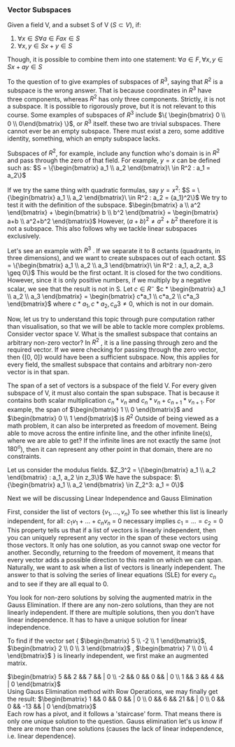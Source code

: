 ### Vector Subspaces

Given a field V, and a subset S of V $(S \subset V)$, if:
1. $\forall x \in S \forall a \in F ax \in S$
2. $\forall x, y \in S x + y \in S$

Though, it is possible to combine them into one statement:
$\forall a \in F, \forall x,y \in S x + ay \in S$

To the question of to give examples of subspaces of $R^3$, saying that $R^2$ is a subspace is the wrong answer. That is because coordinates in $R^3$ have three components, whereas $R^2$ has only three components. Strictly, it is not a subspace. It is possible to rigorously prove, but it is not relevant to this course.
Some examples of subspaces of $R^3$ include $\{ \begin{bmatrix} 0 \\ 0 \\ 0\end{bmatrix} \}$, or $R^3$ itself. these two are trivial subspaces.
There cannot ever be an empty subspace. There must exist a zero, some additive identity, something, which an empty subspace lacks.

Subspaces of $R^2$, for example, include any function who's domain is in $R^2$ and pass through the zero of that field. For example, $y=x$ can be defined such as:
$S = \{\begin{bmatrix} a_1 \\ a_2 \end{bmatrix}\ \in R^2 : a_1 = a_2\}$

If we try the same thing with quadratic formulas, say $y=x^2$:
$S = \{\begin{bmatrix} a_1 \\ a_2 \end{bmatrix}\ \in R^2 : a_2 = {a_1}^2\}$
We try to test it with the definition of the subspace. 
$\begin{bmatrix} a \\ a^2 \end{bmatrix} + \begin{bmatrix} b \\ b^2 \end{bmatrix} = \begin{bmatrix} a+b \\ a^2+b^2 \end{bmatrix}$ 
However, $(a+b)^2 \neq a^2+b^2$ therefore it is not a subspace.
This also follows why we tackle linear subspaces exclusively.

Let's see an example with $R^3$ . If we separate it to 8 octants (quadrants, in three dimensions), and we want to create subspaces out of each octant.
$S = \{\begin{bmatrix} a_1 \\ a_2 \\ a_3 \end{bmatrix}\ \in R^2 : a_1, a_2, a_3 \geq 0\}$
This would be the first octant. It is closed for the two conditions. However, since it is only positive numbers, if we multiply by a negative scalar, we see that the result is not in S.
Let $c \in R^-$ 
$c * \begin{bmatrix} a_1 \\ a_2 \\ a_3 \end{bmatrix} = \begin{bmatrix} c*a_1 \\ c*a_2 \\ c*a_3 \end{bmatrix}$ where $c*a_1, c*a_2, c_a3 \neq 0$, which is not in our domain.

Now, let us try to understand this topic through pure computation rather than visualisation, so that we will be able to tackle more complex problems.
Consider vector space V.
What is the smallest subspace that contains an arbitrary non-zero vector?
In $R^2$ , it is a line passing through zero and the required vector. If we were checking for passing through the zero vector, then {[0, 0]} would have been a sufficient subspace. Now, this applies for every field, the smallest subspace that contains and arbitrary non-zero vector is in that span.

The span of a set of vectors is a subspace of the field V. 
For every given subspace of V, it must also contain the span subspace.
That is because it contains both scalar multiplication $c_n * v_n$ and $c_n *v_n + c_{n+1} * v_{n+1}$. 
For example, the span of $\begin{bmatrix} 1 \\ 0 \end{bmatrix}$ and $\begin{bmatrix} 0 \\ 1 \end{bmatrix}$ is $R^2$ 
Outside of being viewed as a math problem, it can also be interpreted as freedom of movement. Being able to move across the entire infinite line, and the other infinite line(s), where we are able to get? If the infinite lines are not exactly the same (not $180^o$), then it can represent any other point in that domain, there are no constraints.


Let us consider the modulus fields.
$Z_3^2 = \{\begin{bmatrix} a_1 \\ a_2 \end{bmatrix} : a_1, a_2 \in z_3\}$
We have the subspace:
$\{\begin{bmatrix} a_1 \\ a_2 \end{bmatrix} \in Z_2^3: a_1 = 0\}$

Next we will be discussing Linear Independence and Gauss Elimination

First, consider the list of vectors
$\{v_1, ..., v_n\}$
To see whether this list is linearly independent, for all:
$c_1v_1 + ... + c_nv_n$ = 0
necessary implies $c_1 = ... = c_2 = 0$
This property tells us that if a list of vectors is linearly independent, then you can uniquely represent any vector in the span of these vectors using those vectors. It only has one solution, as you cannot swap one vector for another.
Secondly, returning to the freedom of movement, it means that every vector adds a possible direction to this realm on which we can span.
Naturally, we want to ask when a list of vectors is linearly independent.
The answer to that is solving the series of linear equations (SLE) for every $c_n$ and to see if they are all equal to $0$.

You look for non-zero solutions by solving the augmented matrix in the Gauss Elimination. If there are any non-zero solutions, than they are not linearly independent. If there are multiple solutions, then you don't have linear independence. It has to have a unique solution for linear independence.

To find if the vector set { $\begin{bmatrix} 5 \\ -2 \\ 1 \end{bmatrix}$, $\begin{bmatrix} 2 \\ 0 \\ 3 \end{bmatrix}$ , $\begin{bmatrix} 7 \\ 0 \\ 4 \end{bmatrix}$ } is linearly independent, we first make an augmented matrix.

$\begin{bmatrix} 5 && 2 && 7 && | 0 \\ -2 && 0 && 0 && | 0 \\ 1 && 3 && 4 && | 0 \end{bmatrix}$   
Using Gauss Elimination method with Row Operations, we may finally get the result:
$\begin{bmatrix} 1 && 0 && 0 && | 0 \\ 0 && 6 && 21 && | 0 \\ 0 && 0 && -13 && | 0 \end{bmatrix}$   
Each row has a pivot, and it follows a 'staircase' form. That means there is only one unique solution to the question.
Gauss elimination let's us know if there are more than one solutions (causes the lack of linear independence, i.e. linear dependence).
